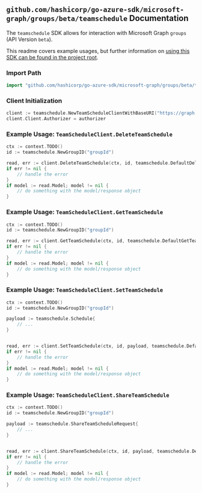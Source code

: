
## `github.com/hashicorp/go-azure-sdk/microsoft-graph/groups/beta/teamschedule` Documentation

The `teamschedule` SDK allows for interaction with Microsoft Graph `groups` (API Version `beta`).

This readme covers example usages, but further information on [using this SDK can be found in the project root](https://github.com/hashicorp/go-azure-sdk/tree/main/docs).

### Import Path

```go
import "github.com/hashicorp/go-azure-sdk/microsoft-graph/groups/beta/teamschedule"
```


### Client Initialization

```go
client := teamschedule.NewTeamScheduleClientWithBaseURI("https://graph.microsoft.com")
client.Client.Authorizer = authorizer
```


### Example Usage: `TeamScheduleClient.DeleteTeamSchedule`

```go
ctx := context.TODO()
id := teamschedule.NewGroupID("groupId")

read, err := client.DeleteTeamSchedule(ctx, id, teamschedule.DefaultDeleteTeamScheduleOperationOptions())
if err != nil {
	// handle the error
}
if model := read.Model; model != nil {
	// do something with the model/response object
}
```


### Example Usage: `TeamScheduleClient.GetTeamSchedule`

```go
ctx := context.TODO()
id := teamschedule.NewGroupID("groupId")

read, err := client.GetTeamSchedule(ctx, id, teamschedule.DefaultGetTeamScheduleOperationOptions())
if err != nil {
	// handle the error
}
if model := read.Model; model != nil {
	// do something with the model/response object
}
```


### Example Usage: `TeamScheduleClient.SetTeamSchedule`

```go
ctx := context.TODO()
id := teamschedule.NewGroupID("groupId")

payload := teamschedule.Schedule{
	// ...
}


read, err := client.SetTeamSchedule(ctx, id, payload, teamschedule.DefaultSetTeamScheduleOperationOptions())
if err != nil {
	// handle the error
}
if model := read.Model; model != nil {
	// do something with the model/response object
}
```


### Example Usage: `TeamScheduleClient.ShareTeamSchedule`

```go
ctx := context.TODO()
id := teamschedule.NewGroupID("groupId")

payload := teamschedule.ShareTeamScheduleRequest{
	// ...
}


read, err := client.ShareTeamSchedule(ctx, id, payload, teamschedule.DefaultShareTeamScheduleOperationOptions())
if err != nil {
	// handle the error
}
if model := read.Model; model != nil {
	// do something with the model/response object
}
```
